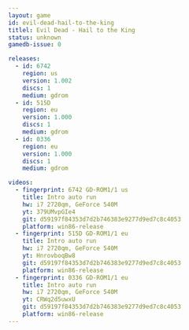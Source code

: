 ```yaml
---
layout: game
id: evil-dead-hail-to-the-king
titlel: Evil Dead - Hail to the King
status: unknown
gamedb-issue: 0

releases:
  - id: 6742
    region: us
    version: 1.002
    discs: 1
    medium: gdrom
  - id: 515D
    region: eu
    version: 1.000
    discs: 1
    medium: gdrom
  - id: 0336
    region: eu
    version: 1.000
    discs: 1
    medium: gdrom

videos:
  - fingerprint: 6742 GD-ROM1/1 us
    title: Intro auto run
    hw: i7 2720qm, GeForce 540M
    yt: 379UMvpGIe4
    git: d59197f84353d7d2b746383e9277d9ed7c8c4053
    platform: win86-release
  - fingerprint: 515D GD-ROM1/1 eu
    title: Intro auto run
    hw: i7 2720qm, GeForce 540M
    yt: HnrovboqBw8
    git: d59197f84353d7d2b746383e9277d9ed7c8c4053
    platform: win86-release
  - fingerprint: 0336 GD-ROM1/1 eu
    title: Intro auto run
    hw: i7 2720qm, GeForce 540M
    yt: CRWq2d5uwxU
    git: d59197f84353d7d2b746383e9277d9ed7c8c4053
    platform: win86-release
---
```

